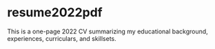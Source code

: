 # resume2022pdf
This is a one-page 2022 CV summarizing my educational background, experiences, curriculars, and skillsets.
